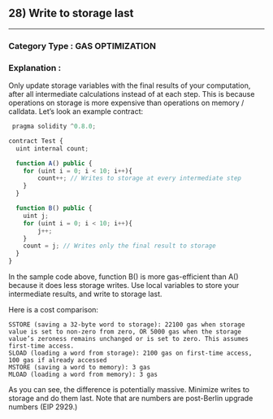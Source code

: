 ## 28) Write to storage last


---

### **Category Type** : GAS OPTIMIZATION


### **Explanation** : 

 Only update storage variables with the final results of your computation, after all intermediate calculations instead of at each step.
 This is because operations on storage is more expensive than operations on memory / calldata.
 Let’s look an example contract:


```javascript
 pragma solidity ^0.8.0;

contract Test {
  uint internal count;

  function A() public {
  	for (uint i = 0; i < 10; i++){
      	count++; // Writes to storage at every intermediate step
  	}
  }

  function B() public {
  	uint j;
  	for (uint i = 0; i < 10; i++){
      	j++;
  	}
  	count = j; // Writes only the final result to storage
  }
}


```
In the sample code above, function B() is more gas-efficient than A() because it does less storage writes. Use local variables to store your intermediate results, and write to storage last.

Here is a cost comparison:

	SSTORE (saving a 32-byte word to storage): 22100 gas when storage value is set to non-zero from zero, OR 5000 gas when the storage value’s zeroness remains unchanged or is set to zero. This assumes first-time access.
	SLOAD (loading a word from storage): 2100 gas on first-time access, 100 gas if already accessed
	MSTORE (saving a word to memory): 3 gas
	MLOAD (loading a word from memory): 3 gas

As you can see, the difference is potentially massive. Minimize writes to storage and do them last. Note that are numbers are post-Berlin upgrade numbers (EIP 2929.)





